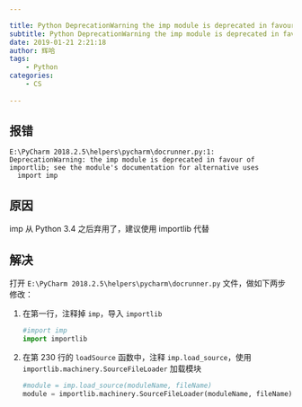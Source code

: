 ```yaml
---

title: Python DeprecationWarning the imp module is deprecated in favour of importlib
subtitle: Python DeprecationWarning the imp module is deprecated in favour of importlib
date: 2019-01-21 2:21:18
author: 辉哈
tags:
	- Python
categories: 
	- CS
	
---
```



## 报错

```
E:\PyCharm 2018.2.5\helpers\pycharm\docrunner.py:1: DeprecationWarning: the imp module is deprecated in favour of importlib; see the module's documentation for alternative uses
  import imp
```

## 原因

imp 从 Python 3.4 之后弃用了，建议使用 importlib 代替

<!-- more -->

## 解决

打开 `E:\PyCharm 2018.2.5\helpers\pycharm\docrunner.py` 文件，做如下两步修改：

1. 在第一行，注释掉 `imp`，导入 `importlib`

    ```python
    #import imp
    import importlib
    ```

2. 在第 230 行的 `loadSource` 函数中，注释 `imp.load_source`，使用 `importlib.machinery.SourceFileLoader` 加载模块

    ```python
    #module = imp.load_source(moduleName, fileName)
    module = importlib.machinery.SourceFileLoader(moduleName, fileName).load_module()
    ```